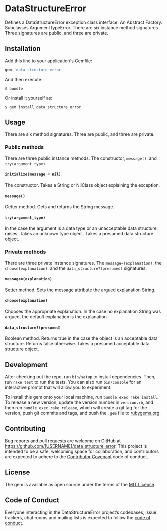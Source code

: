 # DataStructureError
Defines a DataStructureError exception class interface. An Abstract Factory. 
Subclasses ArgumentTypeError. There are six instance method signatures. Three 
signatures are public, and three are private. 

## Installation

Add this line to your application's Gemfile:

```ruby
gem 'data_structure_error'
```

And then execute:

    $ bundle

Or install it yourself as:

    $ gem install data_structure_error

## Usage
There are six method signatures. Three are public, and three are private.

### Public methods
There are three public instance methods. The constructor, `message()`, and 
`try(argument_type)`.

#### `initialize(message = nil)`
The constructor. Takes a String or NilClass object explaining the exception.

#### `message()`
Getter method. Gets and returns the String message.

#### `try(argument_type)`
In the case the argument is a data type or an unacceptable data structure, 
raises. Takes an unknown type object. Takes a presumed data structure object.

### Private methods
There are three private instance signatures. The `message=(explanation)`, the 
`choose(explanation)`, and the `data_structure?(presumed)` signatures.

#### `message=(explanation)`
Setter method. Sets the message attribute the argued explanation String.

#### `choose(explanation)`
Chooses the appropriate explanation. In the case no explanation String was 
argued, the default explanation is the explanation.

#### `data_structure?(presumed)`
Boolean method. Returns true in the case the object is an acceptable data 
structure. Returns false otherwise. Takes a presumed acceptable data structure 
object.

## Development

After checking out the repo, run `bin/setup` to install dependencies. Then, run `rake test` to run the tests. You can also run `bin/console` for an interactive prompt that will allow you to experiment.

To install this gem onto your local machine, run `bundle exec rake install`. To release a new version, update the version number in `version.rb`, and then run `bundle exec rake release`, which will create a git tag for the version, push git commits and tags, and push the `.gem` file to [rubygems.org](https://rubygems.org).

## Contributing

Bug reports and pull requests are welcome on GitHub at https://github.com/[USERNAME]/data_structure_error. This project is intended to be a safe, welcoming space for collaboration, and contributors are expected to adhere to the [Contributor Covenant](http://contributor-covenant.org) code of conduct.

## License

The gem is available as open source under the terms of the [MIT License](https://opensource.org/licenses/MIT).

## Code of Conduct

Everyone interacting in the DataStructureError project’s codebases, issue trackers, chat rooms and mailing lists is expected to follow the [code of conduct](https://github.com/[USERNAME]/data_structure_error/blob/master/CODE_OF_CONDUCT.md).
